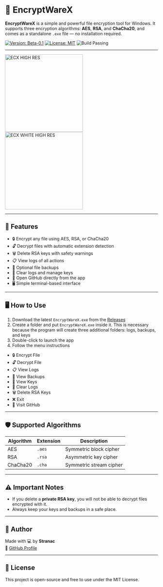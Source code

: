 # 🔐 EncryptWareX

**EncryptWareX** is a simple and powerful file encryption tool for Windows. It supports three encryption algorithms: **AES**, **RSA**, and **ChaCha20**, and comes as a standalone `.exe` file — no installation required.

[![Version: Beta-0.1](https://img.shields.io/badge/version-beta--0.1-yellow)](https://tvojprojekat.com)
[![License: MIT](https://img.shields.io/badge/license-MIT-blue)](https://github.com/Str4nac/EncryptWareX/tree/main?tab=MIT-1-ov-file)
![Build Passing](https://img.shields.io/badge/build-passing-brightgreen)

---

<img width="256" height="256" alt="ECX HIGH RES" src="https://github.com/user-attachments/assets/680b1d23-d97a-4a29-9077-68f2a338958e" />
<img width="256" height="256" alt="ECX WHITE HIGH RES" src="https://github.com/user-attachments/assets/2f3ba1b9-b077-47d8-8543-e69172090da3" />

---

## 🚀 Features

- 🔒 Encrypt any file using AES, RSA, or ChaCha20
- 🔓 Decrypt files with automatic extension detection
- 🗑️ Delete RSA keys with safety warnings
- 📋 View logs of all actions
- 💾 Optional file backups
- 🧹 Clear logs and manage keys
- 🔗 Open GitHub directly from the app
- 🖥️ Simple terminal-based interface

---

## 🖥️ How to Use

1. Download the latest `EncryptWareX.exe` from the [Releases](https://github.com/Str4nac/EncryptWareX/releases)
2. Create a folder and put `EncryptWareX.exe` inside it. This is necessary because the program will create three additional folders: logs, backups, and keys
3. Double-click to launch the app
4. Follow the menu instructions

- 🔒 Encrypt File
- 🔓 Decrypt File
- 📋 View Logs
- 💾 View Backups
- 🔑 View Keys
- 🧹 Clear Logs
- 🗑️ Delete RSA Keys
- ❌ Exit
- 🔗 Visit GitHub


---

## 🛡️ Supported Algorithms

| Algorithm  | Extension | Description               |
|------------|-----------|---------------------------|
| AES        | `.aes`    | Symmetric block cipher    |
| RSA        | `.rsa`    | Asymmetric key cipher     |
| ChaCha20   | `.cha`    | Symmetric stream cipher   |

---

## ⚠️ Important Notes

- If you delete a **private RSA key**, you will not be able to decrypt files encrypted with it.
- Always keep your keys and backups in a safe place.

---

## 👤 Author

Made with 💻 by **Stranac**  
🔗 [GitHub Profile](https://github.com/Str4nac)

---

## 📄 License

This project is open-source and free to use under the MIT License.
